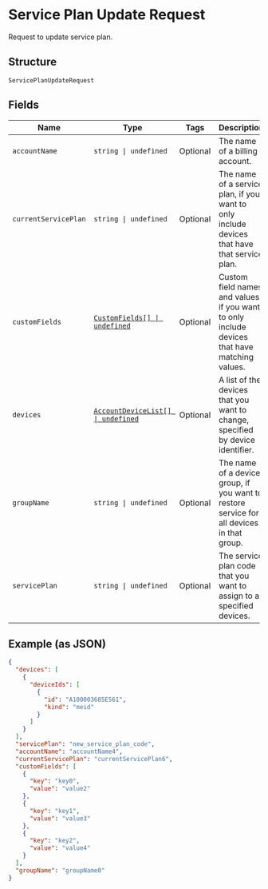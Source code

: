 
# Service Plan Update Request

Request to update service plan.

## Structure

`ServicePlanUpdateRequest`

## Fields

| Name | Type | Tags | Description |
|  --- | --- | --- | --- |
| `accountName` | `string \| undefined` | Optional | The name of a billing account. |
| `currentServicePlan` | `string \| undefined` | Optional | The name of a service plan, if you want to only include devices that have that service plan. |
| `customFields` | [`CustomFields[] \| undefined`](../../doc/models/custom-fields.md) | Optional | Custom field names and values, if you want to only include devices that have matching values. |
| `devices` | [`AccountDeviceList[] \| undefined`](../../doc/models/account-device-list.md) | Optional | A list of the devices that you want to change, specified by device identifier. |
| `groupName` | `string \| undefined` | Optional | The name of a device group, if you want to restore service for all devices in that group. |
| `servicePlan` | `string \| undefined` | Optional | The service plan code that you want to assign to all specified devices. |

## Example (as JSON)

```json
{
  "devices": [
    {
      "deviceIds": [
        {
          "id": "A100003685E561",
          "kind": "meid"
        }
      ]
    }
  ],
  "servicePlan": "new_service_plan_code",
  "accountName": "accountName4",
  "currentServicePlan": "currentServicePlan6",
  "customFields": [
    {
      "key": "key0",
      "value": "value2"
    },
    {
      "key": "key1",
      "value": "value3"
    },
    {
      "key": "key2",
      "value": "value4"
    }
  ],
  "groupName": "groupName0"
}
```

